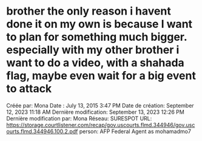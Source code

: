 # brother the only reason i havent done it on my own is because I want to plan for something much bigger. especially with my other brother i want to do a video, with a shahada flag, maybe even wait for a big event to attack

Créée par: Mona
Date : July 13, 2015 3:47 PM
Date de création: September 12, 2023 11:18 AM
Dernière modification: September 13, 2023 12:26 PM
Dernière modification par: Mona
Réseau: SURESPOT
URL: https://storage.courtlistener.com/recap/gov.uscourts.flmd.344946/gov.uscourts.flmd.344946.100.2.pdf
person: AFP Federal Agent as mohamadmo7